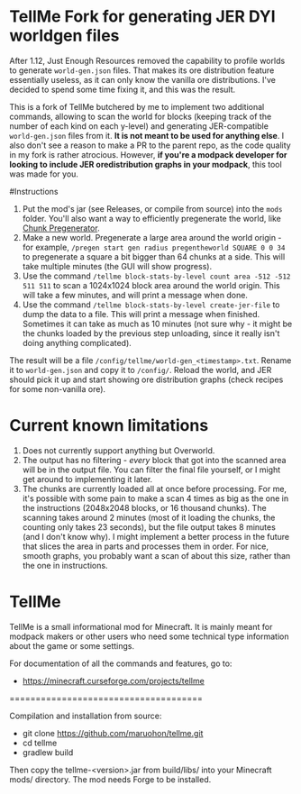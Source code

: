 # TellMe Fork for generating JER DYI worldgen files
After 1.12, Just Enough Resources removed the capability to profile worlds to generate `world-gen.json` files. That makes its ore distribution feature essentially useless, as it can only know the vanilla ore distributions. I've decided to spend some time fixing it, and this was the result.

This is a fork of TellMe butchered by me to implement two additional commands, allowing to scan the world for blocks (keeping track of the number of each kind on each y-level) and generating JER-compatible `world-gen.json` files from it. **It is not meant to be used for anything else**. I also don't see a reason to make a PR to the parent repo, as the code quality in my fork is rather atrocious. However, **if you're a modpack developer for looking to include JER oredistribution graphs in your modpack**, this tool was made for you.

#Instructions
1. Put the mod's jar (see Releases, or compile from source) into the `mods` folder. You'll also want a way to efficiently pregenerate the world, like [Chunk Pregenerator](https://www.curseforge.com/minecraft/mc-mods/chunkpregenerator).
2. Make a new world. Pregenerate a large area around the world origin - for example, `/pregen start gen radius pregentheworld SQUARE 0 0 34` to pregenerate a square a bit bigger than 64 chunks at a side. This will take multiple minutes (the GUI will show progress).
3. Use the command `/tellme block-stats-by-level count area -512 -512 511 511` to scan a 1024x1024 block area around the world origin. This will take a few minutes, and will print a message when done.
4. Use the command `/tellme block-stats-by-level create-jer-file` to dump the data to a file. This will print a message when finished. Sometimes it can take as much as 10 minutes (not sure why - it might be the chunks loaded by the previous step unloading, since it really isn't doing anything complicated).

The result will be a file `/config/tellme/world-gen_<timestamp>.txt`. Rename it to `world-gen.json` and copy it to `/config/`. Reload the world, and JER should pick it up and start showing ore distribution graphs (check recipes for some non-vanilla ore).

# Current known limitations
1. Does not currently support anything but Overworld.
2. The output has no filtering - *every* block that got into the scanned area will be in the output file. You can filter the final file yourself, or I might get around to implementing it later.
3. The chunks are currently loaded all at once before processing. For me, it's possible with some pain to make a scan 4 times as big as the one in the instructions (2048x2048 blocks, or 16 thousand chunks). The scanning takes around 2 minutes (most of it loading the chunks, the counting only takes 23 seconds), but the file output takes 8 minutes (and I don't know why). I might implement a better process in the future that slices the area in parts and processes them in order. For nice, smooth graphs, you probably want a scan of about this size, rather than the one in instructions.



TellMe
=========================

TellMe is a small informational mod for Minecraft.
It is mainly meant for modpack makers or other users who need some technical type information
about the game or some settings.

For documentation of all the commands and features, go to:

* https://minecraft.curseforge.com/projects/tellme


=====================================

Compilation and installation from source:

* git clone https://github.com/maruohon/tellme.git
* cd tellme
* gradlew build

Then copy the tellme-&lt;version&gt;.jar from build/libs/ into your Minecraft mods/ directory.
The mod needs Forge to be installed.
